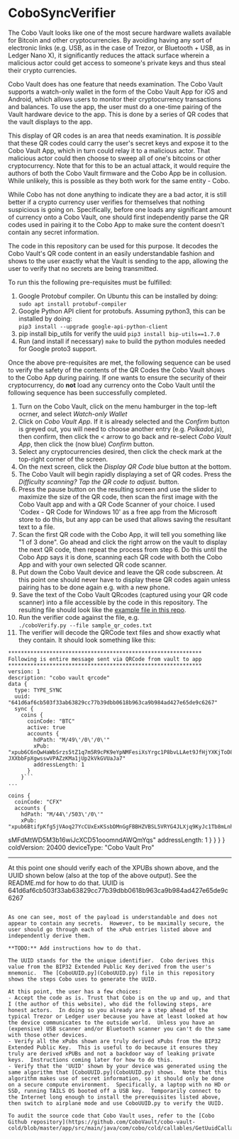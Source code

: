 # CoboSyncVerifier
The Cobo Vault looks like one of the most secure hardware wallets available for Bitcoin and other cryptocurrencies.  By avoiding having any sort of electronic links (e.g. USB, as in the case of Trezor, or Bluetooth + USB, as in Ledger Nano X), it significantly reduces the attack surface wherein a malicious actor could get access to someone's private keys and thus steal their crypto currencies.

Cobo Vault does has one feature that needs examination.  The Cobo Vault supports a watch-only wallet in the form of the Cobo Vault App for iOS and Android, which allows users to monitor their cryptocurrency transactions and balances.  To use the app, the user must do a one-time pairing of the Vault hardware device to the app.  This is done by a series of QR codes that the vault displays to the app.

This display of QR codes is an area that needs examination.  It is *possible* that these QR codes could carry the user's secret keys and expose it to the Cobo Vault App, which in turn could relay it to a malicious actor.  That malicious actor could then choose to sweep all of one's bitcoins or other cryptocurrency.  Note that for this to be an actual attack, it would require the authors of both the Cobo Vault firmware and the Cobo App be in collusion.  While unlikely, this is possible as they both work for the same entity - Cobo.

While Cobo has not done anything to indicate they are a bad actor,  it is still better if a crypto currency user verifies for themselves that nothing suspicious is going on.  Specifically, before one loads any significant amount of currency onto a Cobo Vault, one should first independently parse the QR codes used in pairing it to the Cobo App to make sure the content doesn't contain any secret information.

The code in this repository can be used for this purpose.  It decodes the Cobo Vault's QR code content in an easily understandable fashion and shows to the user exactly what the Vault is sending to the app, allowing the user to verify that no secrets are being transmitted.

To run this the following pre-requisites must be fulfilled:
1) Google Protobuf compiler.  On Ubuntu this can be installed by doing:<br>
`sudo apt install protobuf-compiler`
2) Google Python API client for protobufs. Assuming python3, this can be installed by doing:<br>
`pip3 install --upgrade google-api-python-client`
3) pip install bip_utils for verify the uuid 
`pip3 install bip-utils==1.7.0`
4) Run (and install if necessary) `make` to build the python modules needed for Google proto3 support.

Once the above pre-requisites are met, the following sequence can be used to verify the safety of the contents of the QR Codes the Cobo Vault shows to the Cobo App during pairing.  If one wants to ensure the security of their cryptocurrency, do **not** load any currency onto the Cobo Vault until the following sequence has been successfully completed.
1) Turn on the Cobo Vault, click on the menu hamburger in the top-left ocrner, and select *Watch-only Wallet*
2) Click on *Cobo Vault App*.  If it is already selected and the *Confirm* button is greyed out, you will need to choose another entry (e.g. *Polkadot.js*), then confirm, then click the *<* arrow to go back and re-select *Cobo Vault App*, then click the (now blue) *Confirm* button.
3) Select any cryptocurrencies desired, then click the check mark at the top-right corner of the screen.
4) On the next screen, click the *Display QR Code* blue button at the bottom.
5) The Cobo Vault will begin rapidly displaying a set of QR codes. Press the *Difficulty scanning? Tap the QR code to adjust.* button.
6) Press the pause button on the resulting screen and use the slider to maximize the size of the QR code, then scan the first image with the Cobo Vault app and with a QR Code Scanner of your choice.  I used 'Codex - QR Code for Windows 10' as a free app from the Microsoft store to do this, but any app can be used that allows saving the resultant text to a file.
7) Scan the first QR code with the Cobo App, it will tell you something like "1 of 3 done". Go ahead and click the right arrow on the vault to display the next QR code, then repeat the process from step 6.  Do this until the Cobo App says it is done, scanning each QR code with both the Cobo App and with your own selected QR code scanner.  
8) Put down the Cobo Vault device and leave the QR code subscreen.  At this point one should never have to display these QR codes again unless pairing has to be done again e.g. with a new phone.
9) Save the text of the Cobo Vault QRcodes (captured using your QR code scanner) into a file accessible by the code in this repository.  The resulting file should look like the [example file in this repo](sample_qr_codes.txt).
10) Run the verifier code against the file, e.g.<br>`./coboVerify.py --file sample_qr_codes.txt`
11) The verifier will decode the QRCode text files and show exactly what they contain. It should look something like this:<br>
```
*************************************************************
Following is entire message sent via QRCode from vault to app
*************************************************************
version: 1
description: "cobo vault qrcode"
data {
  type: TYPE_SYNC
  uuid: "641d6af6cb503f33ab63829cc77b39dbb0618b963ca9b984ad427e65de9c6267"
  sync {
    coins {
      coinCode: "BTC"
      active: true
      accounts {
        hdPath: "M/49\'/0\'/0\'"
        xPub: "xpub6C6nQwHaWbSrzs5tZ1q7m5R9cPK9eYpNMFesiXsYrgc1P8bvLLAet9JfHjYXKjToD8cBRsw
JXXbbFpXgwsswVPAZzKMa1jUp2kVkGVUaJa7"
        addressLength: 1
      }
    }```
...
```
    coins {
      coinCode: "CFX"
      accounts {
        hdPath: "M/44\'/503\'/0\'"
        xPub: "xpub6BtifpKfg5jVAoq27YcCUxExKSsbDMnGgFBBHZVBSL5VRYG4JLXjq9KyJc1Tb8mLnhpwgED
sMFdMtWD5M3b16wiJcXCD51ooomndAWQmYqs"
        addressLength: 1
      }
    }
  }
}
coldVersion: 20400
deviceType: "Cobo Vault Pro"

*************************************************************

At this point one should verify each of the XPUBs shown above, and
the UUID shown below (also at the top of the above output). See the
README.md for how to do that.
UUID is 641d6af6cb503f33ab63829cc77b39dbb0618b963ca9b984ad427e65de9c6267
```

As one can see, most of the payload is understandable and does not appear to contain any secrets.  However, to be maximally secure, the user should go through each of the xPub entries listed above and independently derive them. 

**TODO:** Add instructions how to do that.

The UUID stands for the the unique identifier.  Cobo derives this value from the BIP32 Extended Public Key derived from the user's mnemonic.  The [CoboUUID.py](CoboUUID.py) file in this repository shows the steps Cobo uses to generate the UUID.

At this point, the user has a few choices:
- Accept the code as is. Trust that Cobo is on the up and up, and that I (the author of this website), who did the following steps, are honest actors.  In doing so you already are a step ahead of the typical Trezor or Ledger user because you have at least looked at how the device communicates to the outside world.  Unless you have an (expensive) USB scanner and/or Bluetooth scanner you can't do the same with those other devices.
- Verify all the xPubs shown are truly derived xPubs from the BIP32 Extended Public Key.  This is useful to do because it ensures they truly are derived xPUBs and not a backdoor way of leaking private keys.  Instructions coming later for how to do this.
- Verify that the 'UUID' shown by your device was generated using the same algorithm that [CoboUUID.py](CoboUUID.py) shows.  Note that this algorithm makes use of secret information, so it should only be done on a secure compute environment.  Specifically, a laptop with no HD or SSD, running TAILS OS booted off a USB key.  Temporarily connect to the Internet long enough to install the prerequisites listed above, then switch to airplane mode and use CoboUUID.py to verify the UUID.

To audit the source code that Cobo Vault uses, refer to the [Cobo Github repository](https://github.com/CoboVault/cobo-vault-cold/blob/master/app/src/main/java/com/cobo/cold/callables/GetUuidCallable.java#L30)

